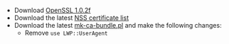  * Download [OpenSSL 1.0.2f](https://www.openssl.org/source/openssl-1.0.2f.tar.gz)
 * Download the latest [NSS certificate list](https://hg.mozilla.org/mozilla-central/raw-file/default/security/nss/lib/ckfw/builtins/certdata.txt)
 * Download the latest [mk-ca-bundle.pl](https://raw.githubusercontent.com/bagder/curl/master/lib/mk-ca-bundle.pl) and make the following changes:
	* Remove `use LWP::UserAgent`
